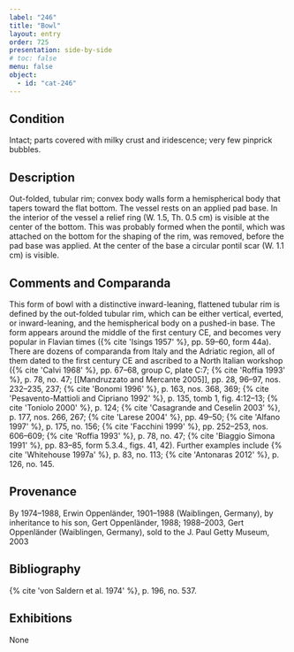 ```yaml
---
label: "246"
title: "Bowl"
layout: entry
order: 725
presentation: side-by-side
# toc: false
menu: false
object:
  - id: "cat-246"
---
```


## Condition

Intact; parts covered with milky crust and iridescence; very few pinprick bubbles.

## Description

Out-folded, tubular rim; convex body walls form a hemispherical body that tapers toward the flat bottom. The vessel rests on an applied pad base. In the interior of the vessel a relief ring (W. 1.5, Th. 0.5 cm) is visible at the center of the bottom. This was probably formed when the pontil, which was attached on the bottom for the shaping of the rim, was removed, before the pad base was applied. At the center of the base a circular pontil scar (W. 1.1 cm) is visible.

## Comments and Comparanda

This form of bowl with a distinctive inward-leaning, flattened tubular rim is defined by the out-folded tubular rim, which can be either vertical, everted, or inward-leaning, and the hemispherical body on a pushed-in base. The form appears around the middle of the first century CE, and becomes very popular in Flavian times ({% cite 'Isings 1957' %}, pp. 59–60, form 44a). There are dozens of comparanda from Italy and the Adriatic region, all of them dated to the first century CE and ascribed to a North Italian workshop ({% cite 'Calvi 1968' %}, pp. 67–68, group C, plate C:7; {% cite 'Roffia 1993' %}, p. 78, no. 47; [[Mandruzzato and Mercante 2005]], pp. 28, 96–97, nos. 232–235, 237; {% cite 'Bonomi 1996' %}, p. 163, nos. 368, 369; {% cite 'Pesavento-Mattioli and Cipriano 1992' %}, p. 135, tomb 1, fig. 4:12–13; {% cite 'Toniolo 2000' %}, p. 124; {% cite 'Casagrande and Ceselin 2003' %}, p. 177, nos. 266, 267; {% cite 'Larese 2004' %}, pp. 49–50; {% cite 'Alfano 1997' %}, p. 175, no. 156; {% cite 'Facchini 1999' %}, pp. 252–253, nos. 606–609; {% cite 'Roffia 1993' %}, p. 78, no. 47; {% cite 'Biaggio Simona 1991' %}, pp. 83–85, form 5.3.4., figs. 41, 42). Further examples include {% cite 'Whitehouse 1997a' %}, p. 83, no. 113; {% cite 'Antonaras 2012' %}, p. 126, no. 145.

## Provenance

By 1974–1988, Erwin Oppenländer, 1901–1988 (Waiblingen, Germany), by inheritance to his son, Gert Oppenländer, 1988; 1988–2003, Gert Oppenländer (Waiblingen, Germany), sold to the J. Paul Getty Museum, 2003

## Bibliography

{% cite 'von Saldern et al. 1974' %}, p. 196, no. 537.

## Exhibitions

None